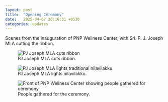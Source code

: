 ```yaml
---
layout: post
title:  "Opening Ceremony"
date:   2025-04-07 20:16:31 +0530
categories: updates
---
```


Scenes from the inauguration of PNP Wellness Center, with Sri. P. J. Joseph MLA cutting the ribbon. 

<figure class="mb-4 text-center">
    <img src="{{ site.baseurl }}/img/posts/opening/pj-cutting-ribbon.jpg" alt="PJ Joseph MLA cuts ribbon" class="img-fluid w-100" >
    <figcaption class="mt-2 text-muted">PJ Joseph MLA cuts ribbon.</figcaption>
</figure>


<figure class="mb-4 text-center">
    <img src="{{ site.baseurl }}/img/posts/opening/pj-lights-nilavilakku.jpg" alt="PJ Joseph MLA lights traditional nilavilakku" class="img-fluid w-100" >
    <figcaption class="mt-2 text-muted">PJ Joseph MLA lights nilavilakku.</figcaption>
</figure>

<figure class="mb-4 text-center">
    <img src="{{ site.baseurl }}/img/posts/opening/opening-crowd.jpg" alt="Front of PNP Wellness Center showing people gathered for ceremony" class="img-fluid w-100" >
    <figcaption class="mt-2 text-muted">People gathered for the ceremony.</figcaption>
</figure>

